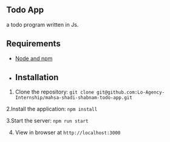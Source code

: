 ## Todo App

a todo program written in Js.
## Requirements
- [Node and npm](http://nodejs.org)
- ## Installation

1. Clone the repository: `git clone git@github.com:Lo-Agency-Internship/mahsa-shadi-shabnam-todo-app.git`

2.Install the application: `npm install`

3.Start the server: `npm run start`

4. View in browser at `http://localhost:3000`
